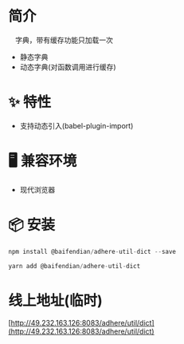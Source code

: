 # 简介
&ensp;&ensp;字典，带有缓存功能只加载一次
- 静态字典
- 动态字典(对函数调用进行缓存)

# ✨ 特性
- 支持动态引入(babel-plugin-import)

# 🖥 兼容环境
- 现代浏览器

# 📦 安装
```javascript
npm install @baifendian/adhere-util-dict --save
``` 

```javascript
yarn add @baifendian/adhere-util-dict
```

# 线上地址(临时)
[http://49.232.163.126:8083/adhere/util/dict](http://49.232.163.126:8083/adhere/util/dict)



